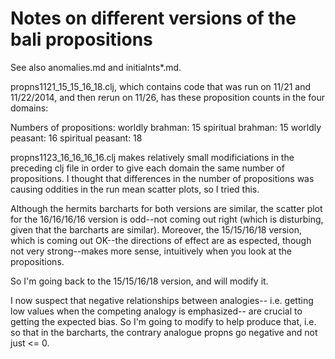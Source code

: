 Notes on different versions of the bali propositions
====

See also anomalies.md and initialnts*.md.

propns1121_15_15_16_18.clj, which contains code that was run on 11/21
and 11/22/2014, and then rerun on 11/26, has these proposition counts
in the four domains:

Numbers of propositions:
worldly brahman:  15
spiritual brahman:  15
worldly peasant:  16
spiritual peasant:  18


propns1123_16_16_16_16.clj makes relatively small modificiations in the
preceding clj file in order to give each domain the same number of propositions.
I thought that differences in the number of propositions was causing
oddities in the run mean scatter plots, so I tried this.

Although the hermits barcharts for both versions are similar, the scatter
plot for the 16/16/16/16 version is odd--not coming out right (which is
disturbing, given that the barcharts are similar).  Moreover, the
15/15/16/18 version, which is coming out OK--the directions of effect
are as espected, though not very strong--makes more sense, intuitively
when you look at the propositions.

So I'm going back to the 15/15/16/18 version, and will modify it.

I now suspect that negative relationships between analogies--
i.e. getting low values when the competing analogy is emphasized--
are crucial to getting the expected bias.  So I'm going to modify
to help produce that, i.e. so that in the barcharts, the contrary
analogue propns go negative and not just <= 0.

